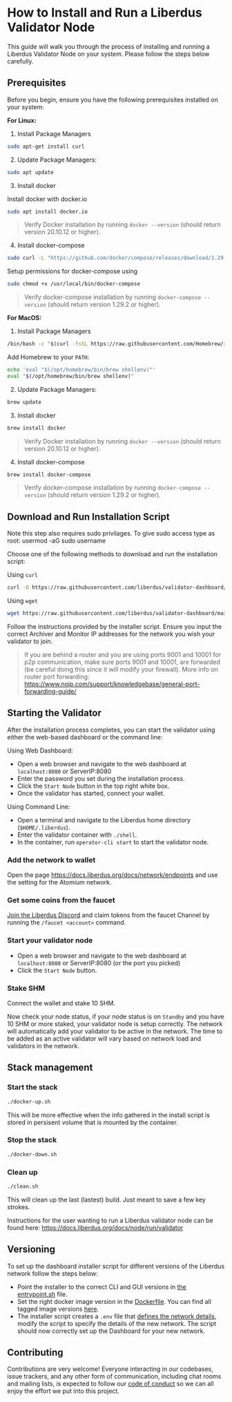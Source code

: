 # How to Install and Run a Liberdus Validator Node

This guide will walk you through the process of installing and running a Liberdus Validator Node on your system. Please follow the steps below carefully.

## Prerequisites

Before you begin, ensure you have the following prerequisites installed on your system:

**For Linux:**

1. Install Package Managers

```bash
sudo apt-get install curl
```

2. Update Package Managers:

```bash
sudo apt update
```

3. Install docker

Install docker with docker.io

```bash
sudo apt install docker.io
```

> Verify Docker installation by running `docker --version` (should return version 20.10.12 or higher).

4. Install docker-compose

```bash
sudo curl -L "https://github.com/docker/compose/releases/download/1.29.2/docker-compose-$(uname -s)-$(uname -m)" -o /usr/local/bin/docker-compose
```

Setup permissions for docker-compose using

```bash
sudo chmod +x /usr/local/bin/docker-compose
```

> Verify docker-compose installation by running `docker-compose --version` (should return version 1.29.2 or higher).

**For MacOS:**

1. Install Package Managers

```bash
/bin/bash -c "$(curl -fsSL https://raw.githubusercontent.com/Homebrew/install/HEAD/install.sh)"
```

Add Homebrew to your `PATH`:

```bash
echo 'eval "$(/opt/homebrew/bin/brew shellenv)"'
eval "$(/opt/homebrew/bin/brew shellenv)"
```

2. Update Package Managers:

```bash
brew update
```

3. Install docker

```bash
brew install docker
```

> Verify Docker installation by running `docker --version` (should return version 20.10.12 or higher).

4. Install docker-compose

```bash
brew install docker-compose
```

> Verify docker-compose installation by running `docker-compose --version` (should return version 1.29.2 or higher).

## Download and Run Installation Script

Note this step also requires sudo privilages. To give sudo access type as root: usermod -aG sudo username

Choose one of the following methods to download and run the installation script:

Using `curl`

```bash
curl -O https://raw.githubusercontent.com/liberdus/validator-dashboard/main/installer.sh && chmod +x installer.sh && ./installer.sh
```

Using `wget`

```bash
wget https://raw.githubusercontent.com/liberdus/validator-dashboard/main/installer.sh && chmod +x installer.sh && ./installer.sh
```

Follow the instructions provided by the installer script. Ensure you input the correct Archiver and Monitor IP addresses for the network you wish your validator to join.

> If you are behind a router and you are using ports 9001 and 10001 for p2p communication, make sure ports 9001 and 10001, are forwarded (be careful doing this since it will modify your firewall). More info on router port forwarding: <https://www.noip.com/support/knowledgebase/general-port-forwarding-guide/>

## Starting the Validator

After the installation process completes, you can start the validator using either the web-based dashboard or the command line:

Using Web Dashboard:

- Open a web browser and navigate to the web dashboard at `localhost:8080` or ServerIP:8080
- Enter the password you set during the installation process.
- Click the `Start Node` button in the top right white box.
- Once the validator has started, connect your wallet.

Using Command Line:

- Open a terminal and navigate to the Liberdus home directory (`$HOME/.liberdus`).
- Enter the validator container with `./shell`.
- In the container, run `operator-cli start` to start the validator node.

### Add the network to wallet

Open the page <https://docs.liberdus.org/docs/network/endpoints> and use the setting for the Atomium network.

### Get some coins from the faucet

[Join the Liberdus Discord](https://discord.gg/liberdus) and claim tokens from the faucet Channel by running the `/faucet <account>` command.

### Start your validator node

- Open a web browser and navigate to the web dashboard at `localhost:8080` or ServerIP:8080 (or the port you picked)
- Click the `Start Node` button.

### Stake SHM

Connect the wallet and stake 10 SHM.

Now check your node status, if your node status is on `Standby` and you have 10 SHM or more staked, your validator node is setup correctly. The network will automatically add your validator to be active in the network. The time to be added as an active validator will vary based on network load and validators in the network.

## Stack management

### Start the stack

```bash
./docker-up.sh
```

This will be more effective when the info gathered in the install script is stored in persisent volume that is mounted by the container.

### Stop the stack

```bash
./docker-down.sh
```

### Clean up

```bash
./clean.sh
```

This will clean up the last (lastest) build. Just meant to save a few key strokes.

Instructions for the user wanting to run a Liberdus validator node can be found here: <https://docs.liberdus.org/docs/node/run/validator>

## Versioning

To set up the dashboard installer script for different versions of the Liberdus network follow the steps below:

- Point the installer to the correct CLI and GUI versions in [the entrypoint.sh](https://github.com/liberdus/validator-dashboard/blob/d366e0fbf53ca7e8efb7f7d4aa1db4de7574657e/entrypoint.sh#L25) file.
- Set the right docker image version in the [Dockerfile](https://github.com/liberdus/validator-dashboard/blob/d366e0fbf53ca7e8efb7f7d4aa1db4de7574657e/Dockerfile#L1). You can find all tagged image versions [here](https://github.com/liberdus/liberdus/pkgs/container/server/versions?filters%5Bversion_type%5D=tagged).
- The installer script creates a `.env` file that [defines the network details](https://github.com/liberdus/validator-dashboard/blob/d366e0fbf53ca7e8efb7f7d4aa1db4de7574657e/installer.sh#L540-L589), modify the script to specify the details of the new network.
  The script should now correctly set up the Dashboard for your new network.

## Contributing

Contributions are very welcome! Everyone interacting in our codebases, issue trackers, and any other form of communication, including chat rooms and mailing lists, is expected to follow our [code of conduct](./CODE_OF_CONDUCT.md) so we can all enjoy the effort we put into this project.
